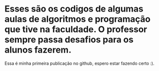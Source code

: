 # Esses são os codigos de algumas aulas de algoritmos e programação que tive na faculdade. O professor sempre passa desafios para os alunos fazerem.
Essa é minha primeira publicação no github, espero estar fazendo certo :).
